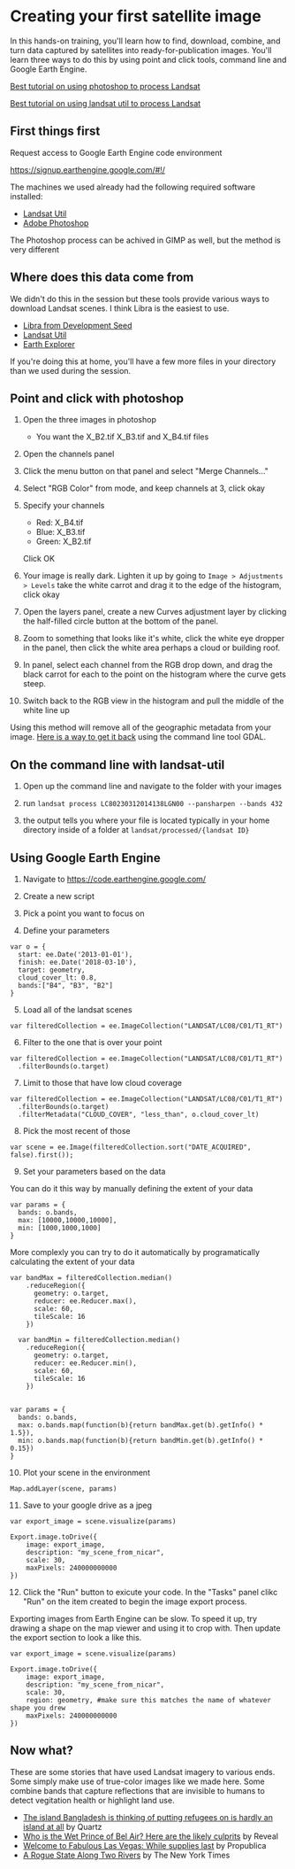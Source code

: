# Creating your first satellite image

In this hands-on training, you'll learn how to find, download, combine, and turn data captured by satellites into ready-for-publication images. You'll learn three ways to do this by using point and click tools, command line and Google Earth Engine.

[Best tutorial on using photoshop to process Landsat](https://earthobservatory.nasa.gov/blogs/elegantfigures/2013/10/22/how-to-make-a-true-color-landsat-8-image/)

[Best tutorial on using landsat util to process Landsat](https://www.developmentseed.org/blog/2014/08/29/landsat-util/)

## First things first

Request access to Google Earth Engine code environment

https://signup.earthengine.google.com/#!/

The machines we used already had the following required software installed:
* [Landsat Util](https://pythonhosted.org/landsat-util/installation.html)
* [Adobe Photoshop](https://www.adobe.com/products/photoshop/free-trial-download.html)

The Photoshop process can be achived in GIMP as well, but the method is very different

## Where does this data come from

We didn't do this in the session but these tools provide various ways to download Landsat scenes. I think Libra is the easiest to use.

* [Libra from Development Seed](https://libra.developmentseed.org)
* [Landsat Util](https://pythonhosted.org/landsat-util/)
* [Earth Explorer](https://earthexplorer.usgs.gov/)

If you're doing this at home, you'll have a few more files in your directory than we used during the session.

## Point and click with photoshop

1. Open the three images in photoshop
	* You want the X_B2.tif X_B3.tif and X_B4.tif files 

2. Open the channels panel

3. Click the menu button on that panel and select "Merge Channels..."

4. Select "RGB Color" from mode, and keep channels at 3, click okay

5. Specify your channels 
	* Red: X_B4.tif
	* Blue: X_B3.tif
	* Green: X_B2.tif

	Click OK

6. Your image is really dark. Lighten it up by going to `Image > Adjustments > Levels`
	take the white carrot and drag it to the edge of the histogram, click okay

7. Open the layers panel, create a new Curves adjustment layer by clicking the half-filled circle button at the bottom of the panel.

8. Zoom to something that looks like it's white, click the white eye dropper in the panel, then click the white area perhaps a cloud or building roof.

9. In panel, select each channel from the RGB drop down, and drag the black carrot for each to the point on the histogram where the curve gets steep.

10. Switch back to the RGB view in the histogram and pull the middle of the white line up

Using this method will remove all of the geographic metadata from your image. [Here is a way to get it back](https://gis.stackexchange.com/a/108703) using the command line tool GDAL.

## On the command line with landsat-util

1. Open up the command line and navigate to the folder with your images

2. run `landsat process LC80230312014138LGN00 --pansharpen --bands 432`

3. the output tells you where your file is located typically in your home directory inside of a folder at `landsat/processed/{landsat ID}`


## Using Google Earth Engine

1. Navigate to https://code.earthengine.google.com/

2. Create a new script

3. Pick a point you want to focus on

4. Define your parameters

```
var o = {
  start: ee.Date('2013-01-01'),
  finish: ee.Date('2018-03-10'),
  target: geometry,
  cloud_cover_lt: 0.8,
  bands:["B4", "B3", "B2"]
}
```

5. Load all of the landsat scenes

```
var filteredCollection = ee.ImageCollection("LANDSAT/LC08/C01/T1_RT")
```

6. Filter to the one that is over your point

```
var filteredCollection = ee.ImageCollection("LANDSAT/LC08/C01/T1_RT")
  .filterBounds(o.target)

```


7. Limit to those that have low cloud coverage

```
var filteredCollection = ee.ImageCollection("LANDSAT/LC08/C01/T1_RT")
  .filterBounds(o.target)
  .filterMetadata("CLOUD_COVER", "less_than", o.cloud_cover_lt)
```

8. Pick the most recent of those

```
var scene = ee.Image(filteredCollection.sort("DATE_ACQUIRED", false).first());
```

9. Set your parameters based on the data

You can do it this way by manually defining the extent of your data

```
var params = {
  bands: o.bands,
  max: [10000,10000,10000],
  min: [1000,1000,1000]
}

```


More complexly you can try to do it automatically by programatically calculating the extent of your data

```
var bandMax = filteredCollection.median()
    .reduceRegion({
      geometry: o.target,
      reducer: ee.Reducer.max(),
      scale: 60,
      tileScale: 16
    })
    
  var bandMin = filteredCollection.median()
    .reduceRegion({
      geometry: o.target,
      reducer: ee.Reducer.min(),
      scale: 60,
      tileScale: 16
    })


var params = {
  bands: o.bands,
  max: o.bands.map(function(b){return bandMax.get(b).getInfo() * 1.5}),
  min: o.bands.map(function(b){return bandMin.get(b).getInfo() * 0.15})
}

```

10. Plot your scene in the environment

```
Map.addLayer(scene, params)
```

11. Save to your google drive as a jpeg

```
var export_image = scene.visualize(params)

Export.image.toDrive({
    image: export_image,
    description: "my_scene_from_nicar",
    scale: 30,
    maxPixels: 240000000000
})
```

12. Click the "Run" button to exicute your code. In the "Tasks" panel clikc "Run" on the item created to begin the image export process.

Exporting images from Earth Engine can be slow. To speed it up, try drawing a shape on the map viewer and using it to crop with. Then update the export section to look a like this.

```
var export_image = scene.visualize(params)

Export.image.toDrive({
    image: export_image,
    description: "my_scene_from_nicar",
    scale: 30,
    region: geometry, #make sure this matches the name of whatever shape you drew 
    maxPixels: 240000000000
})
```


## Now what?

These are some stories that have used Landsat imagery to various ends. Some simply make use of true-color images like we made here. Some combine bands that capture reflections that are invisible to humans to detect vegitation health or highlight land use.

* [The island Bangladesh is thinking of putting refugees on is hardly an island at all](https://qz.com/1075444/the-island-bangladesh-is-thinking-of-putting-refugees-is-hardly-an-island-at-all/) by Quartz
* [Who is the Wet Prince of Bel Air? Here are the likely culprits](https://www.revealnews.org/article/who-is-the-wet-prince-of-bel-air-here-are-the-likely-culprits/) by Reveal
* [Welcome to Fabulous Las Vegas: While supplies last](https://projects.propublica.org/las-vegas-growth-map/) by Propublica
* [A Rogue State Along Two Rivers](https://www.nytimes.com/interactive/2014/07/03/world/middleeast/syria-iraq-isis-rogue-state-along-two-rivers.html) by The New York Times

